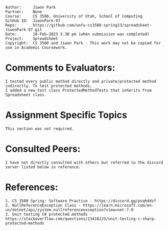 ﻿
```
Author:     Jiwon Park
Partner:    None
Course:     CS 3500, University of Utah, School of Computing
GitHub ID:  JiwonPark-97
Repo:       https://github.com/uofu-cs3500-spring23/spreadsheet-JiwonPark-97.git
Date:       10-Feb-2023 3.30 pm (when submission was completed) 
Project:    Spreadsheet
Copyright:  CS 3500 and Jiwon Park - This work may not be copied for use in Academic Coursework.
```

# Comments to Evaluators:

    I tested every public method directly and private/protected method indirectly. To test protected methods,
    I added a new test class ProtectedMethodTests that inherits from Spreadsheet class.

# Assignment Specific Topics

    This section was not required.

# Consulted Peers:

    I have not directly consulted with others but referred to the discord server listed below in reference.

# References:

    1. CS 3500 Spring: Software Practice - https://discord.gg/psqhddzf
    2. NullReferenceException Class - https://learn.microsoft.com/en-us/dotnet/api/system.nullreferenceexception?view=net-7.0
    3. Unit testing C# protected methods - https://stackoverflow.com/questions/13416223/unit-testing-c-sharp-protected-methods
